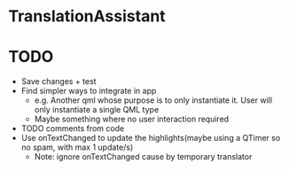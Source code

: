 # TranslationAssistant

# TODO
- Save changes + test
- Find simpler ways to integrate in app
    - e.g. Another qml whose purpose is to only instantiate it. User will only instantiate a single QML type
    - Maybe something where no user interaction required
- TODO comments from code
- Use onTextChanged to update the highlights(maybe using a QTimer so no spam, with max 1 update/s)
    - Note: ignore onTextChanged cause by temporary translator